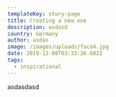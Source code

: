 ```yaml
---
templateKey: story-page
title: Creating a new one
description: asdasd
country: Germany
author: asdas
image: /images/uploads/face4.jpg
date: 2019-12-08T03:33:26.682Z
tags:
  - inspirational
---
```

asdasdasd
